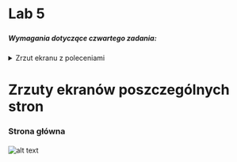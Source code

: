 # Lab 5
##### 

####
##### Wymagania dotyczące czwartego zadania:
####

<details>
<summary>Zrzut ekranu z poleceniami</summary>

![alt text](https://imgur.com/RHwuCYE)
</details>



# Zrzuty ekranów poszczególnych stron

### Strona główna
#### 



![alt text](https://i.imgur.com/0ENquxZ.png)    


#### 